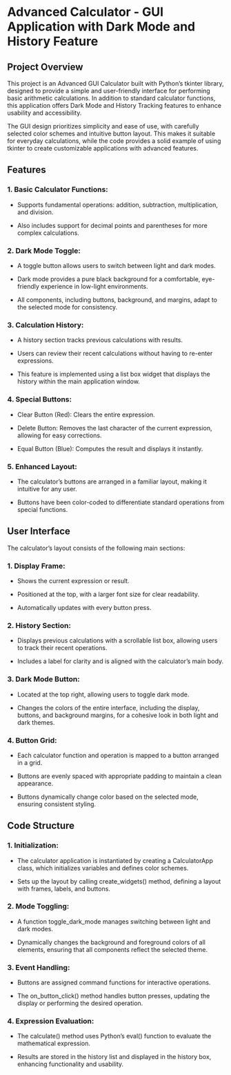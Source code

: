 # Advanced Calculator - GUI Application with Dark Mode and History Feature

## Project Overview

This project is an Advanced GUI Calculator built with Python’s tkinter library, designed to provide a simple and user-friendly interface for 
performing basic arithmetic calculations. In addition to standard calculator functions, this application offers Dark Mode and History Tracking 
features to enhance usability and accessibility.

The GUI design prioritizes simplicity and ease of use, with carefully selected color schemes and intuitive button layout.
This makes it suitable for everyday calculations, while the code provides a solid example of using tkinter to create customizable applications with advanced features.

## Features

### 1. Basic Calculator Functions:
- Supports fundamental operations: addition, subtraction, multiplication, and division.

- Also includes support for decimal points and parentheses for more complex calculations.

### 2. Dark Mode Toggle:
- A toggle button allows users to switch between light and dark modes.

- Dark mode provides a pure black background for a comfortable, eye-friendly experience in low-light environments.

- All components, including buttons, background, and margins, adapt to the selected mode for consistency.

### 3. Calculation History:
- A history section tracks previous calculations with results.

- Users can review their recent calculations without having to re-enter expressions.

- This feature is implemented using a list box widget that displays the history within the main application window.

### 4. Special Buttons:
- Clear Button (Red): Clears the entire expression.

- Delete Button: Removes the last character of the current expression, allowing for easy corrections.

- Equal Button (Blue): Computes the result and displays it instantly.

### 5. Enhanced Layout:
- The calculator’s buttons are arranged in a familiar layout, making it intuitive for any user.

- Buttons have been color-coded to differentiate standard operations from special functions.

## User Interface

The calculator’s layout consists of the following main sections:

### 1. Display Frame:
- Shows the current expression or result.

- Positioned at the top, with a larger font size for clear readability.

- Automatically updates with every button press.

### 2. History Section:
- Displays previous calculations with a scrollable list box, allowing users to track their recent operations.

- Includes a label for clarity and is aligned with the calculator’s main body.

### 3. Dark Mode Button:
- Located at the top right, allowing users to toggle dark mode.

- Changes the colors of the entire interface, including the display, buttons, and background margins, for a cohesive look in both light and dark themes.

### 4. Button Grid:
- Each calculator function and operation is mapped to a button arranged in a grid.

- Buttons are evenly spaced with appropriate padding to maintain a clean appearance.

- Buttons dynamically change color based on the selected mode, ensuring consistent styling.

## Code Structure

### 1. Initialization:
- The calculator application is instantiated by creating a CalculatorApp class, which initializes variables and defines color schemes.

- Sets up the layout by calling create_widgets() method, defining a layout with frames, labels, and buttons.

### 2. Mode Toggling:
- A function toggle_dark_mode manages switching between light and dark modes.

- Dynamically changes the background and foreground colors of all elements, ensuring that all components reflect the selected theme.

### 3. Event Handling:
- Buttons are assigned command functions for interactive operations.

- The on_button_click() method handles button presses, updating the display or performing the desired operation.

### 4. Expression Evaluation:
- The calculate() method uses Python’s eval() function to evaluate the mathematical expression.

- Results are stored in the history list and displayed in the history box, enhancing functionality and usability.



